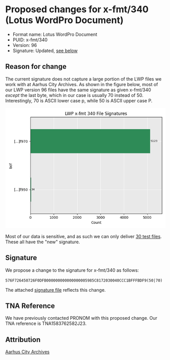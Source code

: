 # Proposed changes for x-fmt/340 (Lotus WordPro Document)
- Format name: Lotus WordPro Document
- PUID: x-fmt/340
- Version: 96
- Signature: Updated, [see below](#signature)

## Reason for change
The current signature does not capture a large portion of the LWP files we work with at Aarhus City Archives. As shown in the figure below, most of our LWP version 96 files have the same signature as given x-fmt/340 *except* the last byte, which in our case is usually 70 instead of 50. Interestingly, 70 is ASCII lower case p, while 50 is ASCII upper case P.

![LWP BOF Signatures](lwp_plot.png)

Most of our data is sensitive, and as such we can only deliver [30 test files](open_lwp.zip). These all have the "new" signature.

## Signature

We propose a change to the signature for x-fmt/340 as follows:

`576F726450726F0DFB000000000000000005985C8172030040CCC1BFFFBDF9(50|70)`

The attached [signature file](lwp_96_pronom.xml) reflects this change.

## TNA Reference
We have previously contacted PRONOM with this proposed change. Our TNA reference is TNA1583762582J23.

## Attribution
[Aarhus City Archives](https://www.aarhusstadsarkiv.dk/)